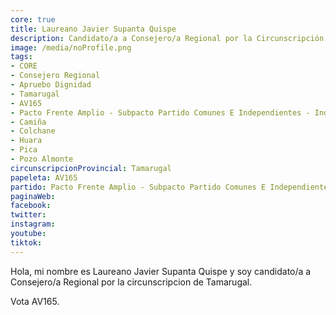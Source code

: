 ```yaml
---
core: true
title: Laureano Javier Supanta Quispe
description: Candidato/a a Consejero/a Regional por la Circunscripción de Tamarugal
image: /media/noProfile.png
tags:
- CORE
- Consejero Regional
- Apruebo Dignidad
- Tamarugal
- AV165
- Pacto Frente Amplio - Subpacto Partido Comunes E Independientes - Independientes
- Camiña
- Colchane
- Huara
- Pica
- Pozo Almonte
circunscripcionProvincial: Tamarugal
papeleta: AV165
partido: Pacto Frente Amplio - Subpacto Partido Comunes E Independientes - Independientes
paginaWeb:
facebook:
twitter:
instagram:
youtube:
tiktok:
---
```

Hola, mi nombre es Laureano Javier Supanta Quispe y soy candidato/a a Consejero/a Regional por la circunscripcion de Tamarugal.

Vota AV165.